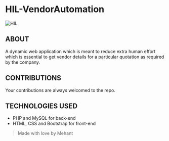 # HIL-VendorAutomation

![HIL](https://content.indiainfoline.com/_media/iifl/img/article/2017-04/27/full/1493286792-9214.png)
## ABOUT
A dynamic web application which is meant to reduce extra human effort which is essential to get vendor details for a particular quotation as required by the company.

## CONTRIBUTIONS
Your contributions are always welcomed to the repo. 

## TECHNOLOGIES USED
* PHP and MySQL for back-end
* HTML, CSS and Bootstrap for front-end

> Made with love by Mehant
